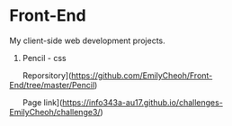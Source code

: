# Front-End

My client-side web development projects.

1. Pencil - css 

&nbsp;&nbsp;&nbsp;&nbsp;&nbsp;&nbsp;Reporsitory](https://github.com/EmilyCheoh/Front-End/tree/master/Pencil)

&nbsp;&nbsp;&nbsp;&nbsp;&nbsp;&nbsp;Page link](https://info343a-au17.github.io/challenges-EmilyCheoh/challenge3/)

